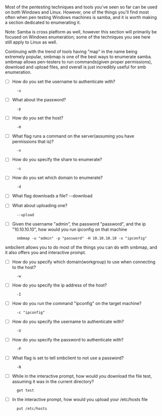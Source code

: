 Most of the pentesting techniques and tools you've seen so far can be used on both Windows and Linux. However, one of the things you'll find most often when pen testing Windows machines is samba, and it is worth making a section dedicated to enumerating it.



Note: Samba is cross platform as well, however this section will primarily be focused on Windows enumeration; some of the techniques you see here still apply to Linux as well.

Continuing with the trend of tools having "map" in the name being extremely popular, smbmap is one of the best ways to enumerate samba. smbmap allows pen-testers to run commands(given proper permissions), download and upload files, and overall is just incredibly useful for smb enumeration.


- [ ] How do you set the username to authenticate with?

		-u
- [ ] What about the password?    

		-p
- [ ] How do you set the host?

		-H
- [ ] What flag runs a command on the server(assuming you have permissions that is)?

		-x 
- [ ] How do you specify the share to enumerate?

		-s
- [ ] How do you set which domain to enumerate?

		-d
- [ ] What flag downloads a file?
		--download
- [ ] What about uploading one?

		--upload
- [ ] Given the username "admin", the password "password", and the ip "10.10.10.10", how would you run ipconfig on that machine

		smbmap -u "admin" -p "password" -H 10.10.10.10 -x "ipconfig"

smbclient allows you to do most of the things you can do with smbmap, and it also offers you and interactive prompt.


- [ ] How do you specify which domain(workgroup) to use when connecting to the host?

		-w

- [ ] How do you specify the ip address of the host?

		-I

- [ ] How do you run the command "ipconfig" on the target machine?

		-c "ipconfig"

- [ ] How do you specify the username to authenticate with?

		-U
 
- [ ] How do you specify the password to authenticate with?

		-P

- [ ] What flag is set to tell smbclient to not use a password?

		-N
	
- [ ] While in the interactive prompt, how would you download the file test, assuming it was in the current directory?

		get test

- [ ] In the interactive prompt, how would you upload your /etc/hosts file
		
		put /etc/hosts


